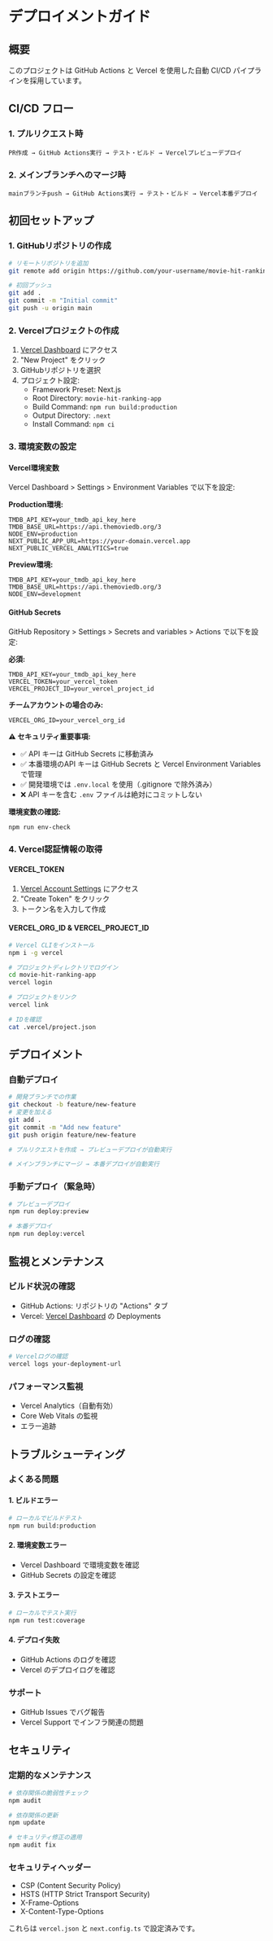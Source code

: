 # デプロイメントガイド

## 概要
このプロジェクトは GitHub Actions と Vercel を使用した自動 CI/CD パイプラインを採用しています。

## CI/CD フロー

### 1. プルリクエスト時
```
PR作成 → GitHub Actions実行 → テスト・ビルド → Vercelプレビューデプロイ
```

### 2. メインブランチへのマージ時
```
mainブランチpush → GitHub Actions実行 → テスト・ビルド → Vercel本番デプロイ
```

## 初回セットアップ

### 1. GitHubリポジトリの作成
```bash
# リモートリポジトリを追加
git remote add origin https://github.com/your-username/movie-hit-ranking-app.git

# 初回プッシュ
git add .
git commit -m "Initial commit"
git push -u origin main
```

### 2. Vercelプロジェクトの作成
1. [Vercel Dashboard](https://vercel.com/dashboard) にアクセス
2. "New Project" をクリック
3. GitHubリポジトリを選択
4. プロジェクト設定:
   - Framework Preset: Next.js
   - Root Directory: `movie-hit-ranking-app`
   - Build Command: `npm run build:production`
   - Output Directory: `.next`
   - Install Command: `npm ci`

### 3. 環境変数の設定

#### Vercel環境変数
Vercel Dashboard > Settings > Environment Variables で以下を設定:

**Production環境:**
```
TMDB_API_KEY=your_tmdb_api_key_here
TMDB_BASE_URL=https://api.themoviedb.org/3
NODE_ENV=production
NEXT_PUBLIC_APP_URL=https://your-domain.vercel.app
NEXT_PUBLIC_VERCEL_ANALYTICS=true
```

**Preview環境:**
```
TMDB_API_KEY=your_tmdb_api_key_here
TMDB_BASE_URL=https://api.themoviedb.org/3
NODE_ENV=development
```

#### GitHub Secrets
GitHub Repository > Settings > Secrets and variables > Actions で以下を設定:

**必須:**
```
TMDB_API_KEY=your_tmdb_api_key_here
VERCEL_TOKEN=your_vercel_token
VERCEL_PROJECT_ID=your_vercel_project_id
```

**チームアカウントの場合のみ:**
```
VERCEL_ORG_ID=your_vercel_org_id
```

**⚠️ セキュリティ重要事項:**
- ✅ API キーは GitHub Secrets に移動済み
- ✅ 本番環境のAPI キーは GitHub Secrets と Vercel Environment Variables で管理
- ✅ 開発環境では `.env.local` を使用（.gitignore で除外済み）
- ❌ API キーを含む `.env` ファイルは絶対にコミットしない

**環境変数の確認:**
```bash
npm run env-check
```

### 4. Vercel認証情報の取得

#### VERCEL_TOKEN
1. [Vercel Account Settings](https://vercel.com/account/tokens) にアクセス
2. "Create Token" をクリック
3. トークン名を入力して作成

#### VERCEL_ORG_ID & VERCEL_PROJECT_ID
```bash
# Vercel CLIをインストール
npm i -g vercel

# プロジェクトディレクトリでログイン
cd movie-hit-ranking-app
vercel login

# プロジェクトをリンク
vercel link

# IDを確認
cat .vercel/project.json
```

## デプロイメント

### 自動デプロイ
```bash
# 開発ブランチでの作業
git checkout -b feature/new-feature
# 変更を加える
git add .
git commit -m "Add new feature"
git push origin feature/new-feature

# プルリクエストを作成 → プレビューデプロイが自動実行

# メインブランチにマージ → 本番デプロイが自動実行
```

### 手動デプロイ（緊急時）
```bash
# プレビューデプロイ
npm run deploy:preview

# 本番デプロイ
npm run deploy:vercel
```

## 監視とメンテナンス

### ビルド状況の確認
- GitHub Actions: リポジトリの "Actions" タブ
- Vercel: [Vercel Dashboard](https://vercel.com/dashboard) の Deployments

### ログの確認
```bash
# Vercelログの確認
vercel logs your-deployment-url
```

### パフォーマンス監視
- Vercel Analytics（自動有効）
- Core Web Vitals の監視
- エラー追跡

## トラブルシューティング

### よくある問題

#### 1. ビルドエラー
```bash
# ローカルでビルドテスト
npm run build:production
```

#### 2. 環境変数エラー
- Vercel Dashboard で環境変数を確認
- GitHub Secrets の設定を確認

#### 3. テストエラー
```bash
# ローカルでテスト実行
npm run test:coverage
```

#### 4. デプロイ失敗
- GitHub Actions のログを確認
- Vercel のデプロイログを確認

### サポート
- GitHub Issues でバグ報告
- Vercel Support でインフラ関連の問題

## セキュリティ

### 定期的なメンテナンス
```bash
# 依存関係の脆弱性チェック
npm audit

# 依存関係の更新
npm update

# セキュリティ修正の適用
npm audit fix
```

### セキュリティヘッダー
- CSP (Content Security Policy)
- HSTS (HTTP Strict Transport Security)
- X-Frame-Options
- X-Content-Type-Options

これらは `vercel.json` と `next.config.ts` で設定済みです。
